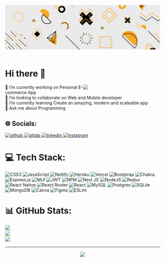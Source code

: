 <div>
   <!-- <img src=https://img.freepik.com/free-vector/complex-background-with-pale-details_23-2149118163.jpg?w=1380&t=st=1674410893~exp=1674411493~hmac=63440765a036cddd7cae60b321feb920f9b29d4559477eaf5aac12cf7f061ca4 style="margin-bottom: 5px;" align="center" /> -->
<img src=3506328.jpeg style="margin-bottom: 20px;" />

</div>

# Hi there 👋

<div>
<img src=https://media.tenor.com/flflC6GFzO8AAAAM/sultan-alrefaei-programmer.gif style="margin-bottom: 5px;" align="right" width="250" />
</div>

🔭 I’m currently working on Personal E-commerce App <br>👯 I’m looking to collaborate on Web and Mobile developer<br>🌱 I’m currently learning Create an amazing, modern and scaleable app<br>💬 Ask me about Programming

## 🌐 Socials:

<div>
<a href="https://github.com/aseppp" target="_blank">
<img src=https://img.shields.io/badge/github-%2324292e.svg?&style=for-the-badge&logo=github&logoColor=white alt=github style="margin-bottom: 5px;" />
</a>
<a href="https://gitlab.com/aseppp_" target="_blank">
<img src=https://img.shields.io/badge/gitlab-330F63.svg?&style=for-the-badge&logo=gitlab&logoColor=white alt=gitlab style="margin-bottom: 5px;" />
</a>
<a href="https://linkedin.com/in/aseppp" target="_blank">
<img src=https://img.shields.io/badge/linkedin-%231E77B5.svg?&style=for-the-badge&logo=linkedin&logoColor=white alt=linkedin style="margin-bottom: 5px;" />
</a>
<a href="https://instagram.com/asepp.saepudin" target="_blank">
<img src=https://img.shields.io/badge/instagram-%23000000.svg?&style=for-the-badge&logo=instagram&logoColor=white alt=instagram style="margin-bottom: 5px;" />
</a>  
</div>

# 💻 Tech Stack:

![CSS3](https://img.shields.io/badge/css3-%231572B6.svg?style=for-the-badge&logo=css3&logoColor=white) ![JavaScript](https://img.shields.io/badge/javascript-%23323330.svg?style=for-the-badge&logo=javascript&logoColor=%23F7DF1E) ![Netlify](https://img.shields.io/badge/netlify-%23000000.svg?style=for-the-badge&logo=netlify&logoColor=#00C7B7) ![Heroku](https://img.shields.io/badge/heroku-%23430098.svg?style=for-the-badge&logo=heroku&logoColor=white) ![Vercel](https://img.shields.io/badge/vercel-%23000000.svg?style=for-the-badge&logo=vercel&logoColor=white) ![Bootstrap](https://img.shields.io/badge/bootstrap-%23563D7C.svg?style=for-the-badge&logo=bootstrap&logoColor=white) ![Chakra](https://img.shields.io/badge/chakra-%234ED1C5.svg?style=for-the-badge&logo=chakraui&logoColor=white) ![Express.js](https://img.shields.io/badge/express.js-%23404d59.svg?style=for-the-badge&logo=express&logoColor=%2361DAFB) ![MUI](https://img.shields.io/badge/MUI-%230081CB.svg?style=for-the-badge&logo=material-ui&logoColor=white) ![JWT](https://img.shields.io/badge/JWT-black?style=for-the-badge&logo=JSON%20web%20tokens) ![NPM](https://img.shields.io/badge/NPM-%23000000.svg?style=for-the-badge&logo=npm&logoColor=white) ![Next JS](https://img.shields.io/badge/Next-black?style=for-the-badge&logo=next.js&logoColor=white) ![NodeJS](https://img.shields.io/badge/node.js-6DA55F?style=for-the-badge&logo=node.js&logoColor=white) ![Redux](https://img.shields.io/badge/redux-%23593d88.svg?style=for-the-badge&logo=redux&logoColor=white) ![React Native](https://img.shields.io/badge/react_native-%2320232a.svg?style=for-the-badge&logo=react&logoColor=%2361DAFB) ![React Router](https://img.shields.io/badge/React_Router-CA4245?style=for-the-badge&logo=react-router&logoColor=white) ![React](https://img.shields.io/badge/react-%2320232a.svg?style=for-the-badge&logo=react&logoColor=%2361DAFB) ![MySQL](https://img.shields.io/badge/mysql-%2300f.svg?style=for-the-badge&logo=mysql&logoColor=white) ![Postgres](https://img.shields.io/badge/postgres-%23316192.svg?style=for-the-badge&logo=postgresql&logoColor=white) ![SQLite](https://img.shields.io/badge/sqlite-%2307405e.svg?style=for-the-badge&logo=sqlite&logoColor=white) ![MongoDB](https://img.shields.io/badge/MongoDB-%234ea94b.svg?style=for-the-badge&logo=mongodb&logoColor=white) ![Canva](https://img.shields.io/badge/Canva-%2300C4CC.svg?style=for-the-badge&logo=Canva&logoColor=white) ![Figma](https://img.shields.io/badge/figma-%23F24E1E.svg?style=for-the-badge&logo=figma&logoColor=white) ![ESLint](https://img.shields.io/badge/ESLint-4B3263?style=for-the-badge&logo=eslint&logoColor=white)

# 📊 GitHub Stats:

![](https://github-readme-stats.vercel.app/api/top-langs/?username=aseppp&theme=swift&hide_border=false&include_all_commits=true&count_private=true&layout=compact)<br>
![](https://github-readme-stats.vercel.app/api?username=aseppp&theme=swift&hide_border=false&include_all_commits=true&count_private=true)<br/>
![](https://github-readme-streak-stats.herokuapp.com/?user=aseppp&theme=swift&hide_border=false)<br/>

<!--
## Listening
[![spotify-github-profile](https://spotify-github-profile.vercel.app/api/view?uid=ncn5ksh53c9ebftuf6ke46k81&cover_image=true&theme=default&show_offline=false&background_color=121212)](https://github.com/kittinan/spotify-github-profile)
-->
---

<div align="center">
<img src="https://komarev.com/ghpvc/?username=aseppp&&style=flat-square" align="center" />
</div> 

<!-- Proudly created with GPRM ( https://gprm.itsvg.in ) -->
